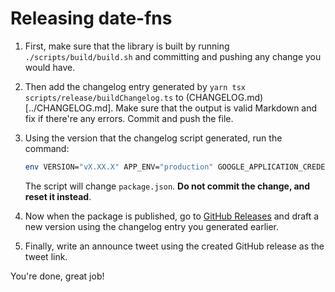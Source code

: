 # Releasing date-fns

1. First, make sure that the library is built by running `./scripts/build/build.sh` and committing and pushing any change you would have.

2. Then add the changelog entry generated by `yarn tsx scripts/release/buildChangelog.ts` to (CHANGELOG.md)[../CHANGELOG.md]. Make sure that the output is valid Markdown and fix if there're any errors. Commit and push the file.

3. Using the version that the changelog script generated, run the command:

   ```bash
   env VERSION="vX.XX.X" APP_ENV="production" GOOGLE_APPLICATION_CREDENTIALS="secrets/production/key.json" ./scripts/release/release.sh
   ```

   The script will change `package.json`. **Do not commit the change, and reset it instead**.

4. Now when the package is published, go to [GitHub Releases](https://github.com/date-fns/date-fns/releases) and draft a new version using the changelog entry you generated earlier.

5. Finally, write an announce tweet using the created GitHub release as the tweet link.

You're done, great job!
